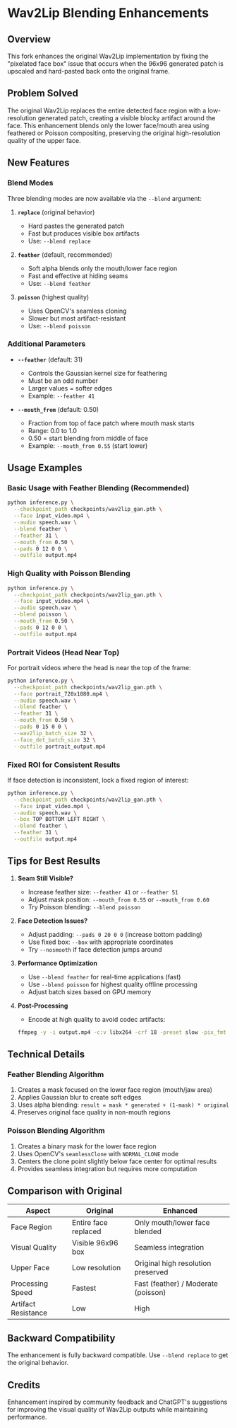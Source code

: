 # Wav2Lip Blending Enhancements

## Overview
This fork enhances the original Wav2Lip implementation by fixing the "pixelated face box" issue that occurs when the 96x96 generated patch is upscaled and hard-pasted back onto the original frame.

## Problem Solved
The original Wav2Lip replaces the entire detected face region with a low-resolution generated patch, creating a visible blocky artifact around the face. This enhancement blends only the lower face/mouth area using feathered or Poisson compositing, preserving the original high-resolution quality of the upper face.

## New Features

### Blend Modes
Three blending modes are now available via the `--blend` argument:

1. **`replace`** (original behavior)
   - Hard pastes the generated patch
   - Fast but produces visible box artifacts
   - Use: `--blend replace`

2. **`feather`** (default, recommended)
   - Soft alpha blends only the mouth/lower face region
   - Fast and effective at hiding seams
   - Use: `--blend feather`

3. **`poisson`** (highest quality)
   - Uses OpenCV's seamless cloning
   - Slower but most artifact-resistant
   - Use: `--blend poisson`

### Additional Parameters

- **`--feather`** (default: 31)
  - Controls the Gaussian kernel size for feathering
  - Must be an odd number
  - Larger values = softer edges
  - Example: `--feather 41`

- **`--mouth_from`** (default: 0.50)
  - Fraction from top of face patch where mouth mask starts
  - Range: 0.0 to 1.0
  - 0.50 = start blending from middle of face
  - Example: `--mouth_from 0.55` (start lower)

## Usage Examples

### Basic Usage with Feather Blending (Recommended)
```bash
python inference.py \
  --checkpoint_path checkpoints/wav2lip_gan.pth \
  --face input_video.mp4 \
  --audio speech.wav \
  --blend feather \
  --feather 31 \
  --mouth_from 0.50 \
  --pads 0 12 0 0 \
  --outfile output.mp4
```

### High Quality with Poisson Blending
```bash
python inference.py \
  --checkpoint_path checkpoints/wav2lip_gan.pth \
  --face input_video.mp4 \
  --audio speech.wav \
  --blend poisson \
  --mouth_from 0.50 \
  --pads 0 12 0 0 \
  --outfile output.mp4
```

### Portrait Videos (Head Near Top)
For portrait videos where the head is near the top of the frame:
```bash
python inference.py \
  --checkpoint_path checkpoints/wav2lip_gan.pth \
  --face portrait_720x1080.mp4 \
  --audio speech.wav \
  --blend feather \
  --feather 31 \
  --mouth_from 0.50 \
  --pads 0 15 0 0 \
  --wav2lip_batch_size 32 \
  --face_det_batch_size 32 \
  --outfile portrait_output.mp4
```

### Fixed ROI for Consistent Results
If face detection is inconsistent, lock a fixed region of interest:
```bash
python inference.py \
  --checkpoint_path checkpoints/wav2lip_gan.pth \
  --face input_video.mp4 \
  --audio speech.wav \
  --box TOP BOTTOM LEFT RIGHT \
  --blend feather \
  --feather 31 \
  --outfile output.mp4
```

## Tips for Best Results

1. **Seam Still Visible?**
   - Increase feather size: `--feather 41` or `--feather 51`
   - Adjust mask position: `--mouth_from 0.55` or `--mouth_from 0.60`
   - Try Poisson blending: `--blend poisson`

2. **Face Detection Issues?**
   - Adjust padding: `--pads 0 20 0 0` (increase bottom padding)
   - Use fixed box: `--box` with appropriate coordinates
   - Try `--nosmooth` if face detection jumps around

3. **Performance Optimization**
   - Use `--blend feather` for real-time applications (fast)
   - Use `--blend poisson` for highest quality offline processing
   - Adjust batch sizes based on GPU memory

4. **Post-Processing**
   - Encode at high quality to avoid codec artifacts:
   ```bash
   ffmpeg -y -i output.mp4 -c:v libx264 -crf 18 -preset slow -pix_fmt yuv420p final.mp4
   ```

## Technical Details

### Feather Blending Algorithm
1. Creates a mask focused on the lower face region (mouth/jaw area)
2. Applies Gaussian blur to create soft edges
3. Uses alpha blending: `result = mask * generated + (1-mask) * original`
4. Preserves original face quality in non-mouth regions

### Poisson Blending Algorithm
1. Creates a binary mask for the lower face region
2. Uses OpenCV's `seamlessClone` with `NORMAL_CLONE` mode
3. Centers the clone point slightly below face center for optimal results
4. Provides seamless integration but requires more computation

## Comparison with Original

| Aspect | Original | Enhanced |
|--------|----------|----------|
| Face Region | Entire face replaced | Only mouth/lower face blended |
| Visual Quality | Visible 96x96 box | Seamless integration |
| Upper Face | Low resolution | Original high resolution preserved |
| Processing Speed | Fastest | Fast (feather) / Moderate (poisson) |
| Artifact Resistance | Low | High |

## Backward Compatibility
The enhancement is fully backward compatible. Use `--blend replace` to get the original behavior.

## Credits
Enhancement inspired by community feedback and ChatGPT's suggestions for improving the visual quality of Wav2Lip outputs while maintaining performance.